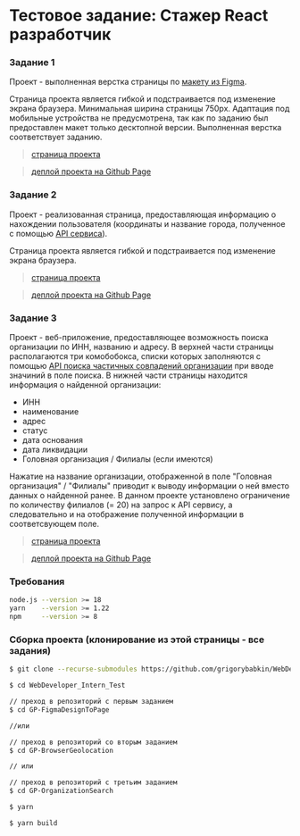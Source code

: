 # Тестовое задание: Стажер React разработчик

### Задание 1

Проект - выполненная верстка страницы по [макету из Figma](https://www.figma.com/file/Ws3wFnGWBYw5OjhNv4K2Kk/ITMO?node-id=0%3A1&t=EpECoYI0GXfcBuQF-0).

Страница проекта является гибкой и подстраивается под изменение экрана браузера. Минимальная ширина страницы 750px. Адаптация под мобильные устройства 
не предусмотрена, так как по заданию был предоставлен макет только десктопной версии. Выполненная верстка соответствует заданию.

> [страница проекта](https://github.com/grigorybabkin/GP-FigmaDesignToPage)

> [деплой проекта на Github Page](https://grigorybabkin.github.io/GP-FigmaDesignToPage/)



### Задание 2

Проект - реализованная страница, предоставляющая информацию о нахождении пользователя (координаты и название города, полученное с помощью 
[API сервиса](https://dadata.ru/api/geolocate/)).

Страница проекта является гибкой и подстраивается под изменение экрана браузера.

> [страница проекта](https://github.com/grigorybabkin/GP-BrowserGeolocation)

> [деплой проекта на Github Page](https://grigorybabkin.github.io/GP-BrowserGeolocation/)



### Задание 3

Проект - веб-приложение, предоставляющее возможность поиска организации по ИНН, названию и адресу. В верхней части страницы располагаются три комобобокса, 
списки которых заполняются с помощью [API поиска частичных совпадений организации](https://dadata.ru/suggestions) при вводе значиний в поле поиска.
В нижней части страницы находится информация о найденной организации: 
  -	ИНН
  -	наименование
  -	адрес
  -	статус
  -	дата основания
  -	дата ликвидации
  - Головная организация / Филиалы (если имеются)
  
Нажатие на название организации, отображенной в поле "Головная организация" / "Филиалы" приводит к выводу информации о ней вместо данных о найденной ранее.
В данном проекте установлено ограничение по количеству филиалов (= 20) на запрос к API сервису, а следовательно и на отображение полученной информации в 
соответсвующем поле.

> [страница проекта](https://github.com/grigorybabkin/GP-OrganizationSearch)

> [деплой проекта на Github Page](https://grigorybabkin.github.io/GP-OrganizationSearch/)



### Требования
```bash
node.js --version >= 18
yarn    --version >= 1.22
npm     --version >= 8
```

### Сборка проекта (клонирование из этой страницы - все задания)

```bash
$ git clone --recurse-submodules https://github.com/grigorybabkin/WebDeveloper_Intern_Test.git
```
```bash
$ cd WebDeveloper_Intern_Test
```
```bash
// преход в репозиторий с первым заданием
$ cd GP-FigmaDesignToPage

//или

// преход в репозиторий со вторым заданием
$ cd GP-BrowserGeolocation

// или

// преход в репозиторий с третьим заданием
$ cd GP-OrganizationSearch
```
```bash
$ yarn
```
```bash
$ yarn build
```
